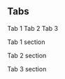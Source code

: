 ## Tabs

 <div class="tabs-transparent js-tab-group trailer-2">
    <nav class="tab-nav">
      <a class="tab-title is-active">Tab 1</a>
      <a class="tab-title">Tab 2</a>
      <a class="tab-title">Tab 3</a>
    </nav>
    <section class="tab-contents">
      <article class="tab-section is-active">
        <p>Tab 1 section</p>
      </article>
      <article class="tab-section">
        <p>Tab 2 section</p>
      </article>
      <article class="tab-section">
        <p>Tab 3 section</p>
      </article>
    </section>
  </div>
